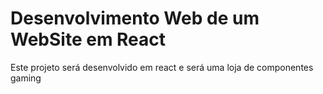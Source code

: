 # Desenvolvimento Web de um WebSite em React

Este projeto será desenvolvido em react e será uma loja de componentes gaming
